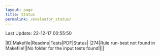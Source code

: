 ```yaml
---
layout: page
title: Status
permalink: /evaluator_status/
---
```

Last Update: 22-12-17 00:55:50

|ID|Makefile|Readme|Tests|PDF|Status|
|274|Rule run-best not found in Makefile!|<i class="fa fa-check"></i>|No folder for the input tests found!|<i class="fa fa-check"></i>|<i class="fa fa-bug"></i>|
